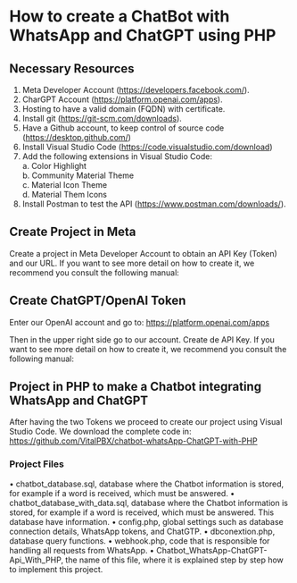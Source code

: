 # How to create a ChatBot with WhatsApp and ChatGPT using PHP  

## Necessary Resources
1.	Meta Developer Account (https://developers.facebook.com/).
2.	CharGPT Account (https://platform.openai.com/apps).
3.	Hosting to have a valid domain (FQDN) with certificate.
4.	Install git (https://git-scm.com/downloads).
5.	Have a Github account, to keep control of source code (https://desktop.github.com/)
6.	Install Visual Studio Code (https://code.visualstudio.com/download)
7.	Add the following extensions in Visual Studio Code:<br>
    a.	Color Highlight <br>
    b.	Community Material Theme <br>
    c.	Material Icon Theme <br>
    d.	Material Them Icons<br>
8.	Install Postman to test the API (https://www.postman.com/downloads/).

## Create Project in Meta
Create a project in Meta Developer Account to obtain an API Key (Token) and our URL. If you want to see more detail on how to create it, we recommend you consult the following manual:
    

## Create ChatGPT/OpenAI Token
Enter our OpenAI account and go to:
https://platform.openai.com/apps

Then in the upper right side go to our account. Create de API Key. If you want to see more detail on how to create it, we recommend you consult the following manual:

## Project in PHP to make a Chatbot integrating WhatsApp and ChatGPT

After having the two Tokens we proceed to create our project using Visual Studio Code. We download the complete code in:
https://github.com/VitalPBX/chatbot-whatsApp-ChatGPT-with-PHP


### Project Files
•	chatbot_database.sql, database where the Chatbot information is stored, for example if a word is received, which must be answered.
•	chatbot_database_with_data.sql, database where the Chatbot information is stored, for example if a word is received, which must be answered. This database have information.
•	config.php, global settings such as database connection details, WhatsApp tokens, and ChatGTP.
•	dbconextion.php, database query functions.
•	webhook.php, code that is responsible for handling all requests from WhatsApp. 
•	Chatbot_WhatsApp-ChatGPT-Api_With_PHP, the name of this file, where it is explained step by step how to implement this project.




